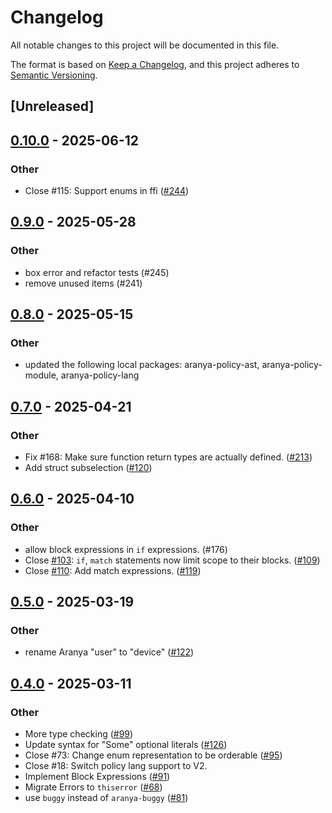# Changelog

All notable changes to this project will be documented in this file.

The format is based on [Keep a Changelog](https://keepachangelog.com/en/1.0.0/), 
and this project adheres to [Semantic Versioning](https://semver.org/spec/v2.0.0.html).

## [Unreleased]

## [0.10.0](https://github.com/aranya-project/aranya-core/compare/aranya-policy-compiler-v0.9.0...aranya-policy-compiler-v0.10.0) - 2025-06-12

### Other

- Close #115: Support enums in ffi ([#244](https://github.com/aranya-project/aranya-core/pull/244))

## [0.9.0](https://github.com/aranya-project/aranya-core/compare/aranya-policy-compiler-v0.8.0...aranya-policy-compiler-v0.9.0) - 2025-05-28

### Other

- box error and refactor tests (#245)
- remove unused items (#241)

## [0.8.0](https://github.com/aranya-project/aranya-core/compare/aranya-policy-compiler-v0.7.0...aranya-policy-compiler-v0.8.0) - 2025-05-15

### Other

- updated the following local packages: aranya-policy-ast, aranya-policy-module, aranya-policy-lang

## [0.7.0](https://github.com/aranya-project/aranya-core/compare/aranya-policy-compiler-v0.6.0...aranya-policy-compiler-v0.7.0) - 2025-04-21

### Other

- Fix #168: Make sure function return types are actually defined. ([#213](https://github.com/aranya-project/aranya-core/pull/213))
- Add struct subselection ([#120](https://github.com/aranya-project/aranya-core/pull/120))

## [0.6.0](https://github.com/aranya-project/aranya-core/compare/aranya-policy-compiler-v0.5.0...aranya-policy-compiler-v0.6.0) - 2025-04-10

### Other

- allow block expressions in `if` expressions. (#176)
- Close [#103](https://github.com/aranya-project/aranya-core/pull/103): `if`,  `match` statements now limit scope to their blocks. ([#109](https://github.com/aranya-project/aranya-core/pull/109))
- Close [#110](https://github.com/aranya-project/aranya-core/pull/110): Add match expressions. ([#119](https://github.com/aranya-project/aranya-core/pull/119))

## [0.5.0](https://github.com/aranya-project/aranya-core/compare/aranya-policy-compiler-v0.4.0...aranya-policy-compiler-v0.5.0) - 2025-03-19

### Other

- rename Aranya "user" to "device" ([#122](https://github.com/aranya-project/aranya-core/pull/122))

## [0.4.0](https://github.com/aranya-project/aranya-core/compare/aranya-policy-compiler-v0.3.0...aranya-policy-compiler-v0.4.0) - 2025-03-11

### Other

- More type checking ([#99](https://github.com/aranya-project/aranya-core/pull/99))
- Update syntax for "Some" optional literals ([#126](https://github.com/aranya-project/aranya-core/pull/126))
- Close #73: Change enum representation to be orderable ([#95](https://github.com/aranya-project/aranya-core/pull/95))
- Close #18: Switch policy lang support to V2.
- Implement Block Expressions ([#91](https://github.com/aranya-project/aranya-core/pull/91))
- Migrate Errors to `thiserror` ([#68](https://github.com/aranya-project/aranya-core/pull/68))
- use `buggy` instead of `aranya-buggy` ([#81](https://github.com/aranya-project/aranya-core/pull/81))
